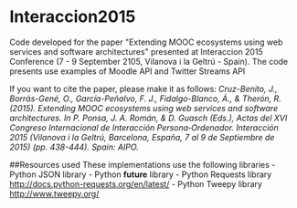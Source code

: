 # Interaccion2015
Code developed for the paper "Extending MOOC ecosystems using web services and software architectures" presented at Interaccion 2015 Conference (7 - 9 September 2105, Vilanova i la Geltrú - Spain).
The code presents use examples of Moodle API and Twitter Streams API

If you want to cite the paper, please make it as follows:
    <cite>Cruz-Benito, J., Borrás-Gené, O., García-Peñalvo, F. J., Fidalgo-Blanco, Á., & Therón, R. (2015). Extending MOOC ecosystems using web services and software architectures. In P. Ponsa, J. A. Román, & D. Guasch (Eds.), Actas del XVI Congreso Internacional de Interacción Persona‐Ordenador. Interacción 2015 (Vilanova i la Geltrú, Barcelona, España, 7 al 9 de Septiembre de 2015) (pp. 438-444). Spain: AIPO.</cite>

##Resources used
These implementations use the following libraries
    - Python JSON library
    - Python __future__ library
    - Python Requests library http://docs.python-requests.org/en/latest/
    - Python Tweepy library http://www.tweepy.org/